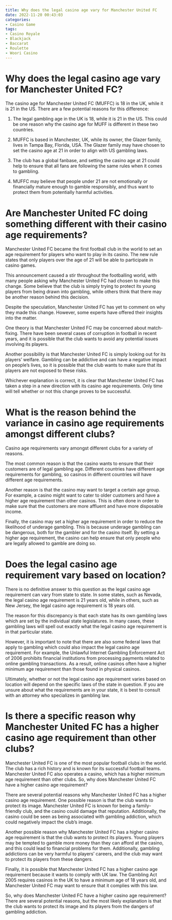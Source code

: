 ```yaml
---
title: Why does the legal casino age vary for Manchester United FC
date: 2022-11-20 00:43:03
categories:
- Casino Game
tags:
- Casino Royale
- Blackjack
- Baccarat
- Roulette
- Woori Casino
---
```



#  Why does the legal casino age vary for Manchester United FC?

The casino age for Manchester United FC (MUFFC) is 18 in the UK, while it is 21 in the US. There are a few potential reasons for this difference:

1) The legal gambling age in the UK is 18, while it is 21 in the US. This could be one reason why the casino age for MUFF is different in these two countries.

2) MUFFC is based in Manchester, UK, while its owner, the Glazer family, lives in Tampa Bay, Florida, USA. The Glazer family may have chosen to set the casino age at 21 in order to align with US gambling laws.

3) The club has a global fanbase, and setting the casino age at 21 could help to ensure that all fans are following the same rules when it comes to gambling.

4) MUFFC may believe that people under 21 are not emotionally or financially mature enough to gamble responsibly, and thus want to protect them from potentially harmful activities.

#  Are Manchester United FC doing something different with their casino age requirements?

Manchester United FC became the first football club in the world to set an age requirement for players who want to play in its casino. The new rule states that only players over the age of 21 will be able to participate in casino games.

This announcement caused a stir throughout the footballing world, with many people asking why Manchester United FC had chosen to make this change. Some believe that the club is simply trying to protect its young players from being drawn into gambling, while others think that there may be another reason behind this decision.

Despite the speculation, Manchester United FC has yet to comment on why they made this change. However, some experts have offered their insights into the matter.

One theory is that Manchester United FC may be concerned about match-fixing. There have been several cases of corruption in football in recent years, and it is possible that the club wants to avoid any potential issues involving its players.

Another possibility is that Manchester United FC is simply looking out for its players’ welfare. Gambling can be addictive and can have a negative impact on people’s lives, so it is possible that the club wants to make sure that its players are not exposed to these risks.

Whichever explanation is correct, it is clear that Manchester United FC has taken a step in a new direction with its casino age requirements. Only time will tell whether or not this change proves to be successful.

#  What is the reason behind the variance in casino age requirements amongst different clubs? 

Casino age requirements vary amongst different clubs for a variety of reasons. 

The most common reason is that the casino wants to ensure that their customers are of legal gambling age. Different countries have different age requirements for gambling, so casinos in different countries will have different age requirements.

Another reason is that the casino may want to target a certain age group. For example, a casino might want to cater to older customers and have a higher age requirement than other casinos. This is often done in order to make sure that the customers are more affluent and have more disposable income.

Finally, the casino may set a higher age requirement in order to reduce the likelihood of underage gambling. This is because underage gambling can be dangerous, both for the gambler and for the casino itself. By setting a higher age requirement, the casino can help ensure that only people who are legally allowed to gamble are doing so.

#  Does the legal casino age requirement vary based on location? 

There is no definitive answer to this question as the legal casino age requirement can vary from state to state. In some states, such as Nevada, the legal casino age requirement is 21 years old, while in others, such as New Jersey, the legal casino age requirement is 18 years old. 

The reason for this discrepancy is that each state has its own gambling laws which are set by the individual state legislatures. In many cases, these gambling laws will spell out exactly what the legal casino age requirement is in that particular state. 

However, it is important to note that there are also some federal laws that apply to gambling which could also impact the legal casino age requirement. For example, the Unlawful Internet Gambling Enforcement Act of 2006 prohibits financial institutions from processing payments related to online gambling transactions. As a result, online casinos often have a higher minimum age requirement than those found in physical casinos. 

Ultimately, whether or not the legal casino age requirement varies based on location will depend on the specific laws of the state in question. If you are unsure about what the requirements are in your state, it is best to consult with an attorney who specializes in gambling law.

#  Is there a specific reason why Manchester United FC has a higher casino age requirement than other clubs?

Manchester United FC is one of the most popular football clubs in the world. The club has a rich history and is known for its successful football teams. Manchester United FC also operates a casino, which has a higher minimum age requirement than other clubs. So, why does Manchester United FC have a higher casino age requirement?

There are several potential reasons why Manchester United FC has a higher casino age requirement. One possible reason is that the club wants to protect its image. Manchester United FC is known for being a family-friendly club, and the casino could damage that reputation. Additionally, the casino could be seen as being associated with gambling addiction, which could negatively impact the club’s image.

Another possible reason why Manchester United FC has a higher casino age requirement is that the club wants to protect its players. Young players may be tempted to gamble more money than they can afford at the casino, and this could lead to financial problems for them. Additionally, gambling addictions can be very harmful to players’ careers, and the club may want to protect its players from these dangers.

Finally, it is possible that Manchester United FC has a higher casino age requirement because it wants to comply with UK law. The Gambling Act 2005 requires casinos in the UK to have a minimum age of 18 years old, and Manchester United FC may want to ensure that it complies with this law.

So, why does Manchester United FC have a higher casino age requirement? There are several potential reasons, but the most likely explanation is that the club wants to protect its image and its players from the dangers of gambling addiction.